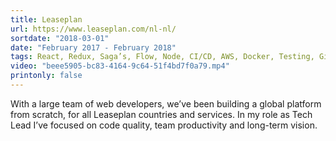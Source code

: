 ```yaml
---
title: Leaseplan
url: https://www.leaseplan.com/nl-nl/
sortdate: "2018-03-01"
date: "February 2017 - February 2018"
tags: React, Redux, Saga’s, Flow, Node, CI/CD, AWS, Docker, Testing, Git, Scrum
video: "beee5905-bc83-4164-9c64-51f4bd7f0a79.mp4"
printonly: false
---
```

With a large team of web developers, we’ve been building a global platform from scratch, for all Leaseplan countries and services. In my role as Tech Lead I’ve focused on code quality, team productivity and long-term vision.
